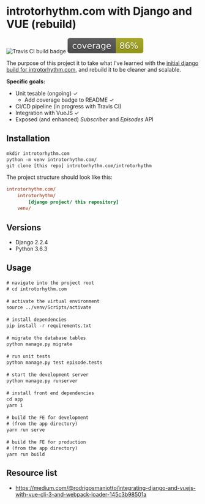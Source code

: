 # introtorhythm.com with Django and VUE (rebuild)

![Travis CI build badge](https://api.travis-ci.com/seanpierce/introtorhythm.com-rebuild.svg?branch=master) ![Test coverage badge](coverage.svg)

The purpose of this project it to take what I've learned with the [initial django build for introtorhythm.com](https://github.com/seanpierce/introtorhythm.com), and rebuild it to be cleaner and scalable.

**Specific goals:**

* Unit tesable (ongoing) ✓
  * Add coverage badge to README ✓
* CI/CD pipeline (in progress with Travis CI)
* Integration with VueJS ✓
* Exposed (and enhanced) _Subscriber_ and _Episodes_ API

## Installation

```shell
mkdir introtorhythm.com
python -m venv introtorhythm.com/
git clone [this repo] introtorhythm.com/introtorhythm
```

The project structure should look like this:

```ini
introtorhythm.com/
    introtorhythm/
        [django project/ this repository]
    venv/
```

## Versions

* Django 2.2.4
* Python 3.6.3

## Usage

```shell
# navigate into the project root
# cd introtorhythm.com

# activate the virtual environment
source ../venv/Scripts/activate

# install dependencies
pip install -r requirements.txt

# migrate the database tables
python manage.py migrate

# run unit tests
python manage.py test episode.tests

# start the development server
python manage.py runserver

# install front end dependencies
cd app
yarn i

# build the FE for development
# (from the app directory)
yarn run serve

# build the FE for production
# (from the app directory)
yarn run build
```

## Resource list

* https://medium.com/@rodrigosmaniotto/integrating-django-and-vuejs-with-vue-cli-3-and-webpack-loader-145c3b98501a